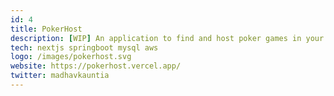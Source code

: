 ```yaml
---
id: 4
title: PokerHost
description: [WIP] An application to find and host poker games in your city.
tech: nextjs springboot mysql aws
logo: /images/pokerhost.svg
website: https://pokerhost.vercel.app/
twitter: madhavkauntia
---
```

